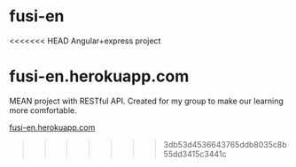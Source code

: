 # fusi-en
<<<<<<< HEAD
Angular+express project

fusi-en.herokuapp.com
=======
MEAN project with RESTful API.
Created for my group to make our learning more comfortable.

[fusi-en.herokuapp.com](http://fusi-en.herokuapp.com)
>>>>>>> 3db53d4536643765ddb8035c8b55dd3415c3441c
